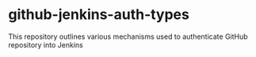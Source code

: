 # github-jenkins-auth-types
This repository outlines various mechanisms used to authenticate GitHub repository into Jenkins
